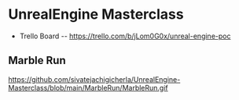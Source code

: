 # UnrealEngine Masterclass

- Trello Board -- https://trello.com/b/jLom0G0x/unreal-engine-poc

## Marble Run

https://github.com/sivatejachigicherla/UnrealEngine-Masterclass/blob/main/MarbleRun/MarbleRun.gif
 

